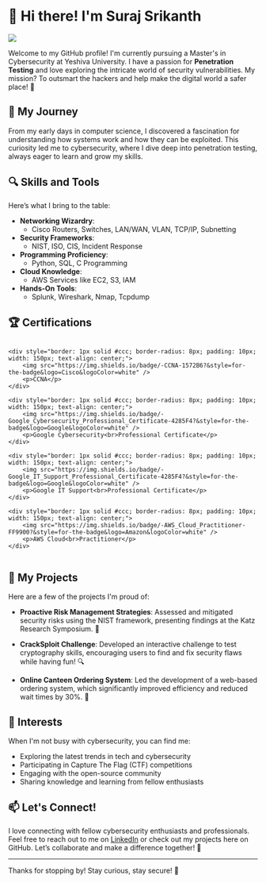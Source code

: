 # 👋 Hi there! I'm Suraj Srikanth

<a href="https://www.linkedin.com/in/suraj509/"><img src="https://img.shields.io/badge/-LinkedIn-0072b1?&style=for-the-badge&logo=linkedin&logoColor=white" /></a>

Welcome to my GitHub profile! I'm currently pursuing a Master's in Cybersecurity at Yeshiva University. I have a passion for **Penetration Testing** and love exploring the intricate world of security vulnerabilities. My mission? To outsmart the hackers and help make the digital world a safer place! 🚀

## 🧩 My Journey
From my early days in computer science, I discovered a fascination for understanding how systems work and how they can be exploited. This curiosity led me to cybersecurity, where I dive deep into penetration testing, always eager to learn and grow my skills.

## 🔍 Skills and Tools
Here’s what I bring to the table:

- **Networking Wizardry**: 
  - Cisco Routers, Switches, LAN/WAN, VLAN, TCP/IP, Subnetting
- **Security Frameworks**: 
  - NIST, ISO, CIS, Incident Response
- **Programming Proficiency**: 
  - Python, SQL, C Programming
- **Cloud Knowledge**: 
  - AWS Services like EC2, S3, IAM
- **Hands-On Tools**: 
  - Splunk, Wireshark, Nmap, Tcpdump

## 🏆 Certifications
<div style="display: flex; flex-wrap: wrap; gap: 10px;">

    <div style="border: 1px solid #ccc; border-radius: 8px; padding: 10px; width: 150px; text-align: center;">
        <img src="https://img.shields.io/badge/-CCNA-1572B6?&style=for-the-badge&logo=Cisco&logoColor=white" />
        <p>CCNA</p>
    </div>
    
    <div style="border: 1px solid #ccc; border-radius: 8px; padding: 10px; width: 150px; text-align: center;">
        <img src="https://img.shields.io/badge/-Google_Cybersecurity_Professional_Certificate-4285F4?&style=for-the-badge&logo=Google&logoColor=white" />
        <p>Google Cybersecurity<br>Professional Certificate</p>
    </div>
    
    <div style="border: 1px solid #ccc; border-radius: 8px; padding: 10px; width: 150px; text-align: center;">
        <img src="https://img.shields.io/badge/-Google_IT_Support_Professional_Certificate-4285F4?&style=for-the-badge&logo=Google&logoColor=white" />
        <p>Google IT Support<br>Professional Certificate</p>
    </div>
    
    <div style="border: 1px solid #ccc; border-radius: 8px; padding: 10px; width: 150px; text-align: center;">
        <img src="https://img.shields.io/badge/-AWS_Cloud_Practitioner-FF9900?&style=for-the-badge&logo=Amazon&logoColor=white" />
        <p>AWS Cloud<br>Practitioner</p>
    </div>
</div>

## 🚀 My Projects
Here are a few of the projects I'm proud of:

- **Proactive Risk Management Strategies**: Assessed and mitigated security risks using the NIST framework, presenting findings at the Katz Research Symposium. 🎤
  
- **CrackSploit Challenge**: Developed an interactive challenge to test cryptography skills, encouraging users to find and fix security flaws while having fun! 🔍

- **Online Canteen Ordering System**: Led the development of a web-based ordering system, which significantly improved efficiency and reduced wait times by 30%. 🍔

## 🌟 Interests
When I'm not busy with cybersecurity, you can find me:
- Exploring the latest trends in tech and cybersecurity
- Participating in Capture The Flag (CTF) competitions
- Engaging with the open-source community
- Sharing knowledge and learning from fellow enthusiasts

## 📫 Let's Connect!
I love connecting with fellow cybersecurity enthusiasts and professionals. Feel free to reach out to me on [LinkedIn](https://www.linkedin.com/in/suraj509/) or check out my projects here on GitHub. Let’s collaborate and make a difference together! 🤝

---

Thanks for stopping by! Stay curious, stay secure! 🔐
